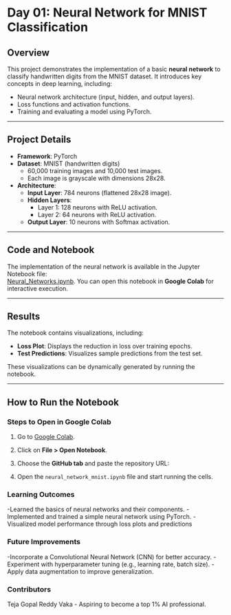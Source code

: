 # **Day 01: Neural Network for MNIST Classification**

## **Overview**
This project demonstrates the implementation of a basic **neural network** to classify handwritten digits from the MNIST dataset. It introduces key concepts in deep learning, including:
- Neural network architecture (input, hidden, and output layers).
- Loss functions and activation functions.
- Training and evaluating a model using PyTorch.

---

## **Project Details**
- **Framework**: PyTorch
- **Dataset**: MNIST (handwritten digits)
  - 60,000 training images and 10,000 test images.
  - Each image is grayscale with dimensions 28x28.
- **Architecture**:
  - **Input Layer**: 784 neurons (flattened 28x28 image).
  - **Hidden Layers**:
    - Layer 1: 128 neurons with ReLU activation.
    - Layer 2: 64 neurons with ReLU activation.
  - **Output Layer**: 10 neurons with Softmax activation.

---

## **Code and Notebook**
The implementation of the neural network is available in the Jupyter Notebook file:  
[Neural_Networks.ipynb](./Neural_Networks.ipynb).
You can open this notebook in **Google Colab** for interactive execution.

---

## **Results**
The notebook contains visualizations, including:
- **Loss Plot**: Displays the reduction in loss over training epochs.
- **Test Predictions**: Visualizes sample predictions from the test set.

These visualizations can be dynamically generated by running the notebook.

---

## **How to Run the Notebook**
### **Steps to Open in Google Colab**
1. Go to [Google Colab](https://colab.research.google.com/).
2. Click on **File > Open Notebook**.
3. Choose the **GitHub tab** and paste the repository URL:

4. Open the `neural_network_mnist.ipynb` file and start running the cells.

### **Learning Outcomes**
-Learned the basics of neural networks and their components.
-Implemented and trained a simple neural network using PyTorch.
-Visualized model performance through loss plots and predictions

### **Future Improvements**
-Incorporate a Convolutional Neural Network (CNN) for better accuracy.
-Experiment with hyperparameter tuning (e.g., learning rate, batch size).
-Apply data augmentation to improve generalization.

### **Contributors**
Teja Gopal Reddy Vaka - Aspiring to become a top 1% AI professional.
